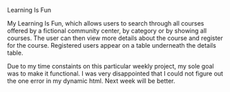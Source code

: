Learning Is Fun

My Learning Is Fun, which allows users to search through all courses offered by a fictional community center, by category or by showing all courses.  The user can then view more details about the course and register for the course.  Registered users appear on a table underneath the details table.

Due to my time constaints on this particular weekly project, my sole goal was to make it functional.  I was very disappointed that I could not figure out the one error in my dynamic html.  Next week will be better.